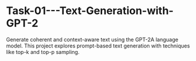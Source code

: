 # Task-01---Text-Generation-with-GPT-2
Generate coherent and context-aware text using the GPT-2A language model. This project explores prompt-based text generation with techniques like top-k and top-p sampling.
